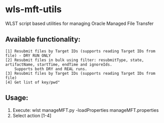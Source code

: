 # wls-mft-utils
WLST script based utilities for managing Oracle Managed File Transfer
## Available functionality:
    [1] Resubmit files by Target IDs (supports reading Target IDs from file) - DRY RUN ONLY
    [2] Resubmit files in bulk using filter: resubmitType, state, artifactName, startTime, endTime and ignoreIds.
        Supports both DRY and REAL runs.
    [3] Resubmit files by Target IDs (supports reading Target IDs from file)
    [4] Get list of key/pwd"

## Usage:
1. Execute: wlst manageMFT.py -loadProperties manageMFT.properties
2. Select action \[1-4]
